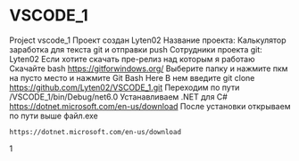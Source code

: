 # VSCODE_1
Project vscode_1
Проект создан Lyten02
Название проекта: Калькулятор заработка для текста git и отправки push
Сотрудники проекта git: Lyten02
Если хотите скачать пре-релиз над которым я работаю
Скачайте
bash https://gitforwindows.org/
Выберите папку и нажмите пкм на пусто место и нажмите
Git Bash Here
В нем введите git clone https://github.com/Lyten02/VSCODE_1.git
Переходим по пути /VSCODE_1/bin/Debug/net6.0
Устанавливаем .NET для C#
https://dotnet.microsoft.com/en-us/download
После установки открываем по пути выше файл.exe
```nginx
https://dotnet.microsoft.com/en-us/download
```
1